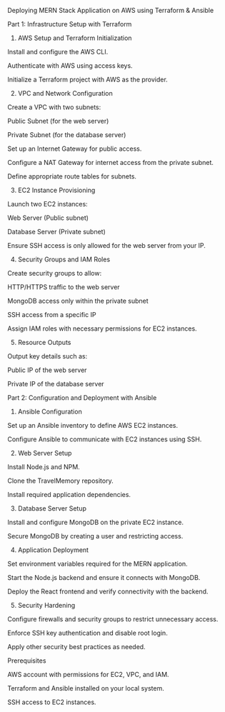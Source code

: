 Deploying MERN Stack Application on AWS using Terraform & Ansible

Part 1: Infrastructure Setup with Terraform

1. AWS Setup and Terraform Initialization

Install and configure the AWS CLI.

Authenticate with AWS using access keys.

Initialize a Terraform project with AWS as the provider.

2. VPC and Network Configuration

Create a VPC with two subnets:

Public Subnet (for the web server)

Private Subnet (for the database server)

Set up an Internet Gateway for public access.

Configure a NAT Gateway for internet access from the private subnet.

Define appropriate route tables for subnets.

3. EC2 Instance Provisioning

Launch two EC2 instances:

Web Server (Public subnet)

Database Server (Private subnet)

Ensure SSH access is only allowed for the web server from your IP.

4. Security Groups and IAM Roles

Create security groups to allow:

HTTP/HTTPS traffic to the web server

MongoDB access only within the private subnet

SSH access from a specific IP

Assign IAM roles with necessary permissions for EC2 instances.

5. Resource Outputs

Output key details such as:

Public IP of the web server

Private IP of the database server

Part 2: Configuration and Deployment with Ansible

1. Ansible Configuration

Set up an Ansible inventory to define AWS EC2 instances.

Configure Ansible to communicate with EC2 instances using SSH.

2. Web Server Setup

Install Node.js and NPM.

Clone the TravelMemory repository.

Install required application dependencies.

3. Database Server Setup

Install and configure MongoDB on the private EC2 instance.

Secure MongoDB by creating a user and restricting access.

4. Application Deployment

Set environment variables required for the MERN application.

Start the Node.js backend and ensure it connects with MongoDB.

Deploy the React frontend and verify connectivity with the backend.

5. Security Hardening

Configure firewalls and security groups to restrict unnecessary access.

Enforce SSH key authentication and disable root login.

Apply other security best practices as needed.




Prerequisites

AWS account with permissions for EC2, VPC, and IAM.

Terraform and Ansible installed on your local system.

SSH access to EC2 instances.
